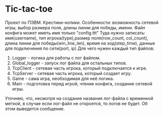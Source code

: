 # Tic-tac-toe
Проект по ПЭВМ. Крестики-нолики.
Особенности: возможность сетевой игры, выбор размера поля, длины линии для победы, имени.
Файл конфига может иметь имя только "config.ttt"
Туда нужно записать: имя(username), тип игрока(type),размер поля(row_count, col_count), длина линии для победы(win_line_len), время на ход(step_time), данные для подключения по сети(port, ip)
Для чего нужен каждый тип файлов:
1. Logger - логика для работы с лог файлом.
2. Global_logger - запуск лог файла для остальных типов.
3. TcpClient - сетевая часть игрока, который подключается к игре.
4. TcpServer - сетевая часть игрока, который создает игру.
5. Game - сама игра, необходимая для неё логика.
6. Main - подготовка перед игрой, чтение конфига, создание сетевой игры.

Уточняю, что, несмотря на создание названия лог-файла с временной меткой, в случае если лог-файл не откроется, то логов не будет. Об этом выведется сообщение.